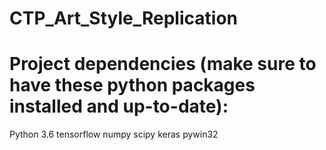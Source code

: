# CTP_Art_Style_Replication

# Project dependencies (make sure to have these python packages installed and up-to-date):

Python 3.6
tensorflow
numpy
scipy
keras
pywin32

